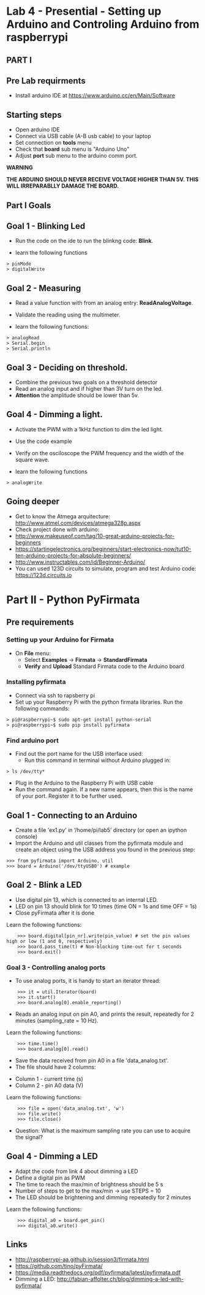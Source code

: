 # Lab 4 - Presential - Setting up Arduino and Controling Arduino from raspberrypi

## PART I

## Pre Lab requirments

* Install arduino IDE at  https://www.arduino.cc/en/Main/Software


## Starting steps
* Open arduino IDE
* Connect via USB cable (A-B usb cable) to your laptop
* Set connection on **tools** menu
* Check that **board** sub menu is "Arduino Uno"
* Adjust **port** sub menu to the arduino comm port.

**WARNING**

__THE ARDUINO SHOULD NEVER RECEIVE VOLTAGE HIGHER THAN 5V. THIS WILL IRREPARABLLY DAMAGE THE BOARD.__

## Part I Goals

## Goal 1 - Blinking Led
* Run the code on the ide to run the blinkng code: **Blink**.

* learn the following functions
```
> pinMode
> digitalWrite
```
## Goal 2 - Measuring

* Read a value function with from an analog entry: **ReadAnalogVoltage**.
* Validate the reading using the multimeter.


* learn the following functions:
```
> analogRead
> Serial.begin
> Serial.println
```

## Goal 3 - Deciding on threshold.

* Combine the previous two goals on a threshold detector
* Read an analog input and if higher than 3V turn on the led.
* **Attention** the amplitude should be lower than 5v.

## Goal 4 - Dimming a light.
* Activate the PWM with a 1kHz function to dim the led light.
* Use the code example
* Verify on the osciloscope the PWM frequency and the width of the square wave.

* learn the following functions
```
> analogWrite
```

## Going deeper
* Get to know the Atmega arquitecture: http://www.atmel.com/devices/atmega328p.aspx
* Check project done with arduino:
* http://www.makeuseof.com/tag/10-great-arduino-projects-for-beginners
* https://startingelectronics.org/beginners/start-electronics-now/tut10-ten-arduino-projects-for-absolute-beginners/
* http://www.instructables.com/id/Beginner-Arduino/
* You can used 123D circuits to simulate, program and test Arduino code: https://123d.circuits.io





# Part II -  Python PyFirmata


## Pre requirements

### Setting up your Arduino for Firmata

* On **File** menu:
  - Select **Examples** -> **Firmata** -> **StandardFirmata**
  - **Verify** and **Upload** Standard Firmata code to the Arduino board

### Installing pyfirmata

* Connect via ssh to rapsberry pi
* Set up your Raspberry Pi with the python firmata libraries.
  Run the following commands:
```
> pi@raspberrypi~$ sudo apt-get install python-serial
> pi@raspberrypi~$ sudo pip install pyfirmata
```

### Find arduino port

* Find out the port name for the USB interface used:
  - Run this command in terminal without Arduino plugged in:
```
> ls /dev/tty*
```

  - Plug in the Arduino to the Raspberry Pi with USB cable
  - Run the command again. If a new name appears, then this is the name of your port.
  Register it to be further used.

## Goal 1 - Connecting to an Arduino

* Create a file 'ex1.py' in ‘/home/pi/lab5’ directory (or open an ipython console)
* Import the Arduino and util classes from the pyfirmata module and create an object using the USB address you found in the previous step:
```
>>> from pyfirmata import Arduino, util
>>> board = Arduino('/dev/ttyUSB0') # example
```


## Goal 2 -  Blink a LED

* Use digital pin 13, which is connected to an internal LED.
* LED on pin 13 should blink for 10 times (time ON = 1s and time OFF = 1s)
* Close pyFirmata after it is done

Learn the following functions:
```
    >>> board.digital[pin_nr].write(pin_value) # set the pin values high or low (1 and 0, respectively)
    >>> board.pass_time(t) # Non-blocking time-out for t seconds
    >>> board.exit()
```

### Goal 3 - Controlling analog ports

* To use analog ports, it is handy to start an iterator thread:
```
    >>> it = util.Iterator(board)
    >>> it.start()
    >>> board.analog[0].enable_reporting()
```

* Reads an analog input on pin A0, and prints the result, repeatedly for 2 minutes (sampling_rate = 10 Hz).

Learn the following functions:
```
    >>> time.time()
    >>> board.analog[0].read()
```

* Save the data received from pin A0 in a file 'data_analog.txt'.
* The file should have 2 columns:
 - Column 1 - current time (s)
 - Column 2 - pin A0 data (V)

Learn the following functions:
```
    >>> file = open('data_analog.txt', 'w')
    >>> file.write()
    >>> file.close()
 ```

* Question: What is the maximum sampling rate you can use to acquire the signal?

## Goal 4 - Dimming a LED

* Adapt the code from link 4 about dimming a LED
* Define a digital pin as PWM
* The time to reach the max/min of brightness should be 5 s
* Number of steps to get to the max/min -> use STEPS = 10
* The LED should be brightening and dimming repeatedly for 2 minutes

Learn the following functions:
```
    >>> digital_a0 = board.get_pin()
    >>> digital_a0.write()
```


## Links
* http://raspberrypi-aa.github.io/session3/firmata.html
* https://github.com/tino/pyFirmata/
* https://media.readthedocs.org/pdf/pyfirmata/latest/pyfirmata.pdf
* Dimming a LED: http://fabian-affolter.ch/blog/dimming-a-led-with-pyfirmata/
